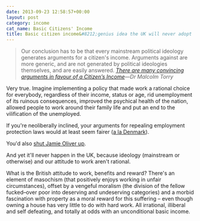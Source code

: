 ```yaml
---
date: 2013-09-23 12:58:57+00:00
layout: post
category: income
cat_name: Basic Citizens' Income
title: Basic citizen income&#8212;genius idea the UK will never adopt
---
```


> Our conclusion has to be that every mainstream political ideology generates arguments for a citizen's income. Arguments against are more generic, and are not generated by political ideologies themselves, and are easily answered. <cite><a href="http://blogs.lse.ac.uk/politicsandpolicy/archives/34269">There are many convincing arguments in favour of a Citizen’s Income</a>&#8212;Dr Malcolm Torry</cite>

Very true. Imagine implementing a policy that made work a rational choice for everybody, regardless of their income, status or age, rid unemployment of its ruinous consequences, improved the psychical health of the nation, allowed people to work around their family life and put an end to the vilification of the unemployed.

If you're neoliberally inclined, your arguments for repealing employment protection laws would at least seem fairer ([a la Denmark](http://en.wikipedia.org/wiki/Denmark#Public_policy)).

You'd also [shut Jamie Oliver up](http://www.telegraph.co.uk/news/celebritynews/10266648/Jamie-Oliver-sparks-poverty-row-after-he-attacks-families-for-eating-junk-food-and-buying-expensive-TV-sets.html).

And yet it'll never happen in the UK, because ideology (mainstream or otherwise) and our attitude to work aren't rational.

What is the British attitude to work, benefits and reward? There's an element of masochism (that positively enjoys working in unfair circumstances), offset by a vengeful moralism (the division of the fellow fucked&#8211;over poor into deserving and undeserving categories) and a morbid fascination with property as a moral reward for this suffering &#8211; even though owning a house has very little to do with hard work. All irrational, illiberal and self defeating, and totally at odds with an unconditional basic income.


